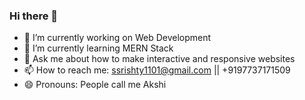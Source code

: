 ### Hi there 👋

- 🔭 I’m currently working on Web Development
- 🌱 I’m currently learning MERN Stack
- 💬 Ask me about how to make interactive and responsive websites
- 📫 How to reach me: ssrishty1101@gmail.com  ||  +9197737171509
- 😄 Pronouns: People call me Akshi
